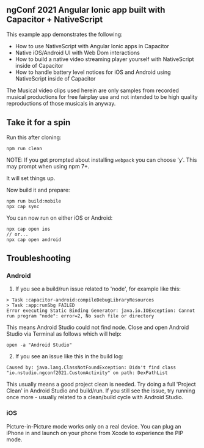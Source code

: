 ## ngConf 2021 Angular Ionic app built with Capacitor + NativeScript

This example app demonstrates the following:

* How to use NativeScript with Angular Ionic apps in Capacitor
* Native iOS/Android UI with Web Dom interactions
* How to build a native video streaming player yourself with NativeScript inside of Capacitor
* How to handle battery level notices for iOS and Android using NativeScript inside of Capacitor

The Musical video clips used herein are only samples from recorded musical productions for free fairplay use and not intended to be high quality reproductions of those musicals in anyway.

## Take it for a spin

Run this after cloning:

```
npm run clean
```

NOTE: If you get prompted about installing `webpack` you can choose 'y'. This may prompt when using npm 7+.

It will set things up.

Now build it and prepare:

```
npm run build:mobile
npx cap sync
```

You can now run on either iOS or Android:

```
npx cap open ios
// or...
npx cap open android
```

## Troubleshooting 

### Android

1. If you see a build/run issue related to 'node', for example like this:

```
> Task :capacitor-android:compileDebugLibraryResources
> Task :app:runSbg FAILED
Error executing Static Binding Generator: java.io.IOException: Cannot run program "node": error=2, No such file or directory
```

This means Android Studio could not find node. Close and open Android Studio via Terminal as follows which will help:

```
open -a "Android Studio"
```

2. If you see an issue like this in the build log:

```
Caused by: java.lang.ClassNotFoundException: Didn't find class "io.nstudio.ngconf2021.CustomActivity" on path: DexPathList
```

This usually means a good project clean is needed. Try doing a full 'Project Clean' in Android Studio and build/run. If you still see the issue, try running once more - usually related to a clean/build cycle with Android Studio.

### iOS

Picture-in-Picture mode works only on a real device. You can plug an iPhone in and launch on your phone from Xcode to experience the PIP mode.

